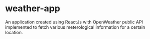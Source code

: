 # weather-app
An application created  using ReactJs with OpenWeather public API implemented to  fetch various meterological information for a certain location.
